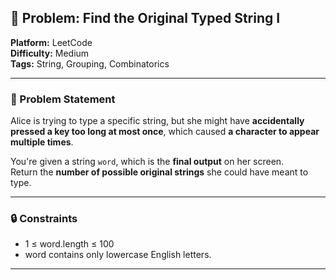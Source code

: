 ## 🎯 Problem: Find the Original Typed String I

**Platform:** LeetCode  
**Difficulty:** Medium  
**Tags:** String, Grouping, Combinatorics

---

### 🧩 Problem Statement

Alice is trying to type a specific string, but she might have **accidentally pressed a key too long at most once**, which caused **a character to appear multiple times**.

You're given a string `word`, which is the **final output** on her screen.  
Return the **number of possible original strings** she could have meant to type.

---

### 🔒 Constraints

- 1 ≤ word.length ≤ 100  
- word contains only lowercase English letters.

---